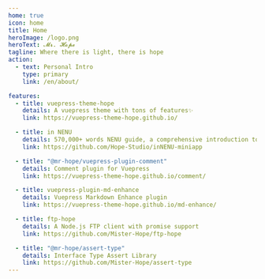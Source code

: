 ```yaml
---
home: true
icon: home
title: Home
heroImage: /logo.png
heroText: 𝓜𝓻. 𝓗𝓸𝓹𝓮
tagline: Where there is light, there is hope
action:
  - text: Personal Intro
    type: primary
    link: /en/about/

features:
  - title: vuepress-theme-hope
    details: A vuepress theme with tons of features✨
    link: https://vuepress-theme-hope.github.io/

  - title: in NENU
    details: 570,000+ words NENU guide, a comprehensive introduction to NENU life, the best admission guide for NENU freshmen❤
    link: https://github.com/Hope-Studio/inNENU-miniapp

  - title: "@mr-hope/vuepress-plugin-comment"
    details: Comment plugin for Vuepress
    link: https://vuepress-theme-hope.github.io/comment/

  - title: vuepress-plugin-md-enhance
    details: Vuepress Markdown Enhance plugin
    link: https://vuepress-theme-hope.github.io/md-enhance/

  - title: ftp-hope
    details: A Node.js FTP client with promise support
    link: https://github.com/Mister-Hope/ftp-hope

  - title: "@mr-hope/assert-type"
    details: Interface Type Assert Library
    link: https://github.com/Mister-Hope/assert-type
---
```

